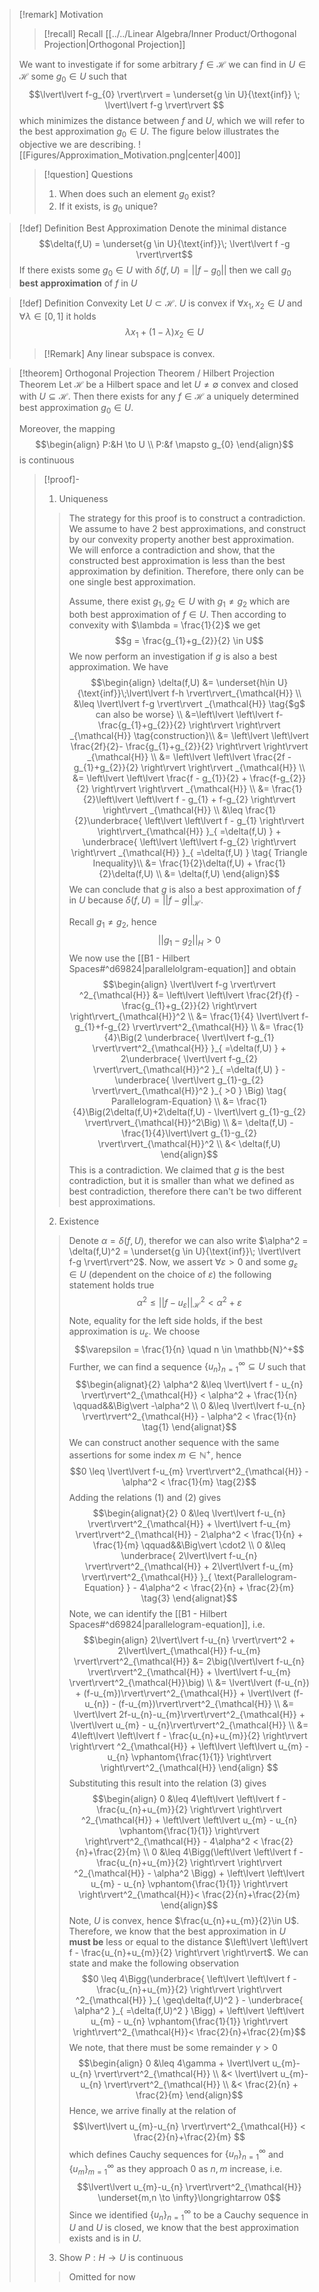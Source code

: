 >[!remark] Motivation
>>[!recall] Recall [[../../Linear Algebra/Inner Product/Orthogonal Projection|Orthogonal Projection]]
> 
>We want to investigate if for some arbitrary $f \in \mathcal{H}$ we can find in $U \in \mathcal{H}$ some $g_{0} \in U$ such that
>$$\lvert\lvert f-g_{0} \rvert\rvert = \underset{g \in U}{\text{inf}} \; \lvert\lvert f-g \rvert\rvert $$
>which minimizes the distance between $f$ and $U$, which we will refer to the best approximation $g_0 \in U$. The figure below illustrates the objective we are describing.
>![[Figures/Approximation_Motivation.png|center|400]]
>>[!question] Questions
>>1. When does such an element $g_{0}$ exist?
>>2. If it exists, is $g_0$ unique?

>[!def] Definition Best Approximation
>Denote the minimal distance
>$$\delta(f,U) = \underset{g \in U}{\text{inf}}\; \lvert\lvert f -g \rvert\rvert$$
>If there exists some $g_{0} \in U$ with $\delta(f,U)= \lvert\lvert f - g_{0} \rvert\rvert$ then we call $g_{0}$ **best approximation** of $f$ in $U$ 

>[!def] Definition Convexity
>Let $U \subset \mathcal{H}$. $U$ is convex if $\forall x_{1},x_{2} \in U$ and $\forall \lambda \in [0,1]$ it holds
>$$\lambda x_{1}+(1-\lambda)x_{2} \in U$$
>>[!Remark]
>>Any linear subspace is convex.

>[!theorem] Orthogonal Projection Theorem / Hilbert Projection Theorem
>Let $\mathcal{H}$ be a Hilbert space and let $U\neq \emptyset$ convex and closed with $U \subseteq \mathcal{H}$. Then there exists for any $f \in \mathcal{H}$ a uniquely determined best approximation $g_{0} \in U$.
>
>Moreover, the mapping
>$$\begin{align}
> P:&H \to U \\
> P:&f \mapsto g_{0}
>\end{align}$$
>is continuous
>>[!proof]-
>>1. Uniqueness
>>
>>>The strategy for this proof is to construct a contradiction. We assume to have 2 best approximations, and construct by our convexity property another best approximation. We will enforce a contradiction and show, that the constructed best approximation is less than the best approximation by definition. Therefore, there only can be one single best approximation. 
>>>
>>>Assume, there exist $g_{1},g_{2} \in U$ with $g_{1}\neq g_{2}$ which are both best approximation of $f \in U$. Then according to convexity with $\lambda = \frac{1}{2}$ we get
>>> $$g = \frac{g_{1}+g_{2}}{2} \in U$$
>>> We now perform an investigation if $g$ is also a best approximation. We have
>>> $$\begin{align}
>>>\delta(f,U) &= \underset{h\in U}{\text{inf}}\;\lvert\lvert f-h \rvert\rvert_{\mathcal{H}} \\
>>> &\leq \lvert\lvert f-g \rvert\rvert _{\mathcal{H}} \tag{$g$ can also be worse} \\
>>> &=\left\lvert \left\lvert  f- \frac{g_{1}+g_{2}}{2}  \right\rvert \right\rvert _{\mathcal{H}}  \tag{construction}\\
>>> &= \left\lvert \left\lvert  \frac{2f}{2}- \frac{g_{1}+g_{2}}{2}  \right\rvert \right\rvert _{\mathcal{H}} \\
>>> &= \left\lvert \left\lvert  \frac{2f - g_{1}+g_{2}}{2}  \right\rvert \right\rvert _{\mathcal{H}} \\
>>> &= \left\lvert \left\lvert  \frac{f - g_{1}}{2} + \frac{f-g_{2}}{2}  \right\rvert \right\rvert _{\mathcal{H}} \\
>>> &= \frac{1}{2}\left\lvert \left\lvert  f - g_{1} + f-g_{2}  \right\rvert \right\rvert _{\mathcal{H}} \\
>>> &\leq \frac{1}{2}\underbrace{ \left\lvert \left\lvert  f - g_{1} \right\rvert \right\rvert_{\mathcal{H}} }_{ =\delta(f,U) } + \underbrace{ \left\lvert \left\lvert f-g_{2}  \right\rvert \right\rvert _{\mathcal{H}} }_{ =\delta(f,U) } \tag{ Triangle Inequality}\\
>>> &= \frac{1}{2}\delta(f,U) + \frac{1}{2}\delta(f,U) \\
>>> &= \delta(f,U)
>>>\end{align}$$
>>>We can conclude that $g$ is also a best approximation of $f$ in $U$ because $\delta(f,U)=\lvert\lvert f-g \rvert\rvert_{\mathcal{H}}$.
>>>
>>>Recall $g_1 \neq g_2$, hence
>>>$$\lvert\lvert g_{1}-g_{2} \rvert\rvert_{H} >0 $$
>>>We now use the [[B1 - Hilbert Spaces#^d69824|parallelolgram-equation]] and obtain
>>>$$\begin{align}
>>> \lvert\lvert f-g \rvert\rvert ^2_{\mathcal{H}} &= \left\lvert \left\lvert  \frac{2f}{f} - \frac{g_{1}+g_{2}}{2}  \right\rvert \right\rvert_{\mathcal{H}}^2 \\
>>> &= \frac{1}{4} \lvert\lvert f-g_{1}+f-g_{2} \rvert\rvert^2_{\mathcal{H}}   \\
>>> &= \frac{1}{4}\Big(2 \underbrace{ \lvert\lvert  f-g_{1} \rvert\rvert^2_{\mathcal{H}} }_{ =\delta(f,U) } + 2\underbrace{ \lvert\lvert f-g_{2} \rvert\rvert_{\mathcal{H}}^2 }_{ =\delta(f,U) } - \underbrace{ \lvert\lvert g_{1}-g_{2} \rvert\rvert_{\mathcal{H}}^2 }_{ >0 }   \Big) \tag{ Parallelogram-Equation} \\
>>> &= \frac{1}{4}\Big(2\delta(f,U)+2\delta(f,U) - \lvert\lvert g_{1}-g_{2} \rvert\rvert_{\mathcal{H}}^2\Big) \\
>>> &= \delta(f,U) - \frac{1}{4}\lvert\lvert g_{1}-g_{2} \rvert\rvert_{\mathcal{H}}^2 \\
>>> &< \delta(f,U)
>>>\end{align}$$
>>>This is a contradiction. We claimed that $g$ is the best contradiction, but it is smaller than what we defined as best contradiction, therefore there can't be two different best approximations.
>>>$$\tag*{$\checkmark$}$$
>>
>>2. Existence
>>
>>> Denote $\alpha = \delta(f,U)$, therefor we can also write $\alpha^2 = \delta(f,U)^2 = \underset{g \in U}{\text{inf}}\; \lvert\lvert f-g \rvert\rvert^2$. Now, we assert $\forall \varepsilon>0$ and some $g_{\varepsilon} \in U$ (dependent on the choice of $\varepsilon$) the following statement holds true
>>> $$\alpha^2 \leq \lvert\lvert f - u_{\varepsilon} \rvert\rvert^2_{\mathcal{H}} < \alpha^2 + \varepsilon $$
>>> Note, equality for the left side holds, if the best approximation is $u_{\varepsilon}$.  We choose
>>> $$\varepsilon = \frac{1}{n} \quad n \in \mathbb{N}^+$$
>>> Further, we can find a sequence $\{ u_{n} \}_{n=1}^\infty \subseteq U$ such that
>>> $$\begin{alignat}{2}
>>> \alpha^2 &\leq \lvert\lvert f - u_{n} \rvert\rvert^2_{\mathcal{H}} < \alpha^2 + \frac{1}{n}  \qquad&&\Big\vert -\alpha^2 \\
>>> 0 &\leq \lvert\lvert  f-u_{n} \rvert\rvert^2_{\mathcal{H}} - \alpha^2 < \frac{1}{n} \tag{1}
>>>\end{alignat}$$
>>>We can construct another sequence with the same assertions for some index $m \in \mathbb{N}^+$, hence
>>> $$0 \leq \lvert\lvert  f-u_{m} \rvert\rvert^2_{\mathcal{H}} - \alpha^2 < \frac{1}{m} \tag{2}$$
>>> Adding the relations $(1)$ and $(2)$ gives
>>> $$\begin{alignat}{2}
>>> 0 &\leq \lvert\lvert  f-u_{n} \rvert\rvert^2_{\mathcal{H}} + \lvert\lvert  f-u_{m} \rvert\rvert^2_{\mathcal{H}} - 2\alpha^2 < \frac{1}{n} + \frac{1}{m} \qquad&&\Big\vert \cdot2 \\
>>> 0 &\leq \underbrace{ 2\lvert\lvert  f-u_{n} \rvert\rvert^2_{\mathcal{H}} + 2\lvert\lvert  f-u_{m} \rvert\rvert^2_{\mathcal{H}} }_{ \text{Parallelogram-Equation} } - 4\alpha^2 < \frac{2}{n} + \frac{2}{m} \tag{3}
>>>\end{alignat}$$
>>>Note, we can identify the [[B1 - Hilbert Spaces#^d69824|parallelogram-equation]], i.e.
>>>$$\begin{align}
>>> 2\lvert\lvert  f-u_{n} \rvert\rvert^2 + 2\lvert\lvert_{\mathcal{H}}  f-u_{m} \rvert\rvert^2_{\mathcal{H}} &= 2\big(\lvert\lvert  f-u_{n} \rvert\rvert^2_{\mathcal{H}} + \lvert\lvert  f-u_{m} \rvert\rvert^2_{\mathcal{H}}\big) \\
>>> &= \lvert\lvert (f-u_{n}) + (f-u_{m})\rvert\rvert^2_{\mathcal{H}} + \lvert\lvert (f-u_{n}) - (f-u_{m})\rvert\rvert^2_{\mathcal{H}}  \\
>>> &= \lvert\lvert 2f-u_{n}-u_{m}\rvert\rvert^2_{\mathcal{H}} + \lvert\lvert u_{m} - u_{n}\rvert\rvert^2_{\mathcal{H}}  \\
>>> &= 4\left\lvert \left\lvert  f - \frac{u_{n}+u_{m}}{2}  \right\rvert \right\rvert ^2_{\mathcal{H}} +  \left\lvert \left\lvert  u_{m} - u_{n} \vphantom{\frac{1}{1}} \right\rvert \right\rvert^2_{\mathcal{H}} 
>>>\end{align} $$
>>>Substituting this result into the relation $(3)$ gives
>>>$$\begin{align}
>>> 0 &\leq 4\left\lvert \left\lvert  f - \frac{u_{n}+u_{m}}{2}  \right\rvert \right\rvert ^2_{\mathcal{H}} +  \left\lvert \left\lvert  u_{m} - u_{n} \vphantom{\frac{1}{1}} \right\rvert \right\rvert^2_{\mathcal{H}} - 4\alpha^2 < \frac{2}{n}+\frac{2}{m} \\ 
>>> 0 &\leq 4\Bigg(\left\lvert \left\lvert  f - \frac{u_{n}+u_{m}}{2}  \right\rvert \right\rvert ^2_{\mathcal{H}} - \alpha^2 \Bigg) +  \left\lvert \left\lvert  u_{m} - u_{n} \vphantom{\frac{1}{1}} \right\rvert \right\rvert^2_{\mathcal{H}}< \frac{2}{n}+\frac{2}{m}
>>>\end{align}$$
>>>Note, $U$ is convex, hence $\frac{u_{n}+u_{m}}{2}\in U$. Therefore, we know that the best approximation in $U$ **must be** less or equal to the distance $\left\lvert \left\lvert  f - \frac{u_{n}+u_{m}}{2}  \right\rvert \right\rvert$. We can state and make the following observation
>>>$$0 \leq 4\Bigg(\underbrace{ \left\lvert \left\lvert  f - \frac{u_{n}+u_{m}}{2}  \right\rvert \right\rvert ^2_{\mathcal{H}} }_{ \geq\delta(f,U)^2 } - \underbrace{ \alpha^2 }_{ =\delta(f,U)^2 } \Bigg) +  \left\lvert \left\lvert  u_{m} - u_{n} \vphantom{\frac{1}{1}} \right\rvert \right\rvert^2_{\mathcal{H}}< \frac{2}{n}+\frac{2}{m}$$
>>>We note, that there must be some remainder $\gamma>0$
>>>$$\begin{align}
>>> 0 &\leq 4\gamma + \lvert\lvert u_{m}-u_{n} \rvert\rvert^2_{\mathcal{H}}  \\
>>>   &<   \lvert\lvert u_{m}-u_{n} \rvert\rvert^2_{\mathcal{H}}  \\
>>> &< \frac{2}{n} + \frac{2}{m}
>>>\end{align}$$
>>>Hence, we arrive finally at the relation of
>>>$$\lvert\lvert u_{m}-u_{n} \rvert\rvert^2_{\mathcal{H}} < \frac{2}{n}+\frac{2}{m} $$
>>>which defines Cauchy sequences for $\{ u_{n} \}_{n=1}^\infty$ and $\{ u_{m} \}_{m=1}^\infty$ as they approach $0$ as $n,m$ increase, i.e.
>>>$$\lvert\lvert u_{m}-u_{n} \rvert\rvert^2_{\mathcal{H}}  \underset{m,n \to \infty}\longrightarrow 0$$
>>>Since we identified $\{ u_{n} \}_{n=1}^\infty$ to be a Cauchy sequence in $U$ and $U$ is closed, we know that the best approximation exists and is in $U$.$$\tag*{$\checkmark$}$$
>>
>>3. Show $P:H \to U$ is continuous
>>
>>>Omitted for now
>>
>>$$\tag*{$\square$}$$